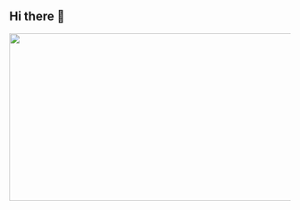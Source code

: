 ## Hi there 👋

<a href="https://www.gitanimals.org/en_US?utm_medium=image&utm_source=raisewise0211&utm_content=farm">
<img
  src="https://render.gitanimals.org/farms/raisewise0211"
  width="600"
  height="300"
/>
</a>

<!--
**raisewise0211/raisewise0211** is a ✨ _special_ ✨ repository because its `README.md` (this file) appears on your GitHub profile.

Here are some ideas to get you started:

- 🔭 I’m currently working on ...
- 🌱 I’m currently learning ...
- 👯 I’m looking to collaborate on ...
- 🤔 I’m looking for help with ...
- 💬 Ask me about ...
- 📫 How to reach me: ...
- 😄 Pronouns: ...
- ⚡ Fun fact: ...
-->
